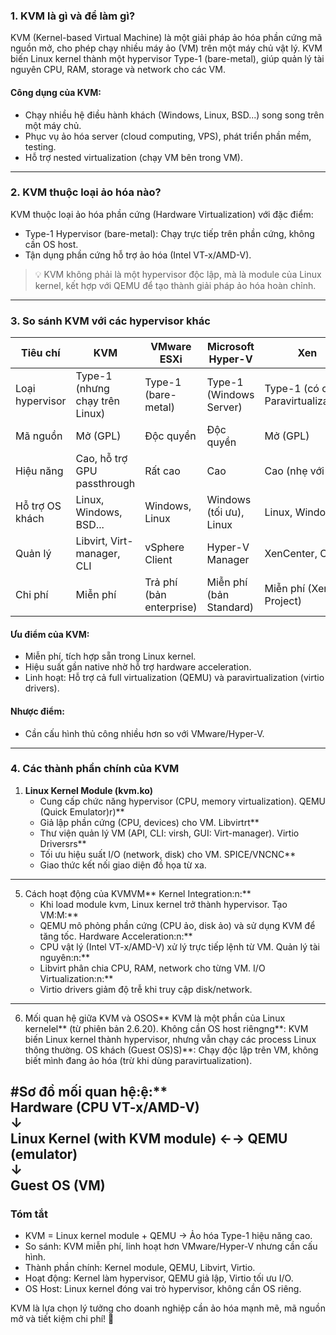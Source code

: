 ### 1. KVM là gì và để làm gì?  
KVM (Kernel-based Virtual Machine) là một giải pháp ảo hóa phần cứng mã nguồn mở, cho phép chạy nhiều máy ảo (VM) trên một máy chủ vật lý. KVM biến Linux kernel thành một hypervisor Type-1 (bare-metal), giúp quản lý tài nguyên CPU, RAM, storage và network cho các VM.  

#### Công dụng của KVM:  
- Chạy nhiều hệ điều hành khách (Windows, Linux, BSD...) song song trên một máy chủ.  
- Phục vụ ảo hóa server (cloud computing, VPS), phát triển phần mềm, testing.  
- Hỗ trợ nested virtualization (chạy VM bên trong VM).  

---

### 2. KVM thuộc loại ảo hóa nào?  
KVM thuộc loại ảo hóa phần cứng (Hardware Virtualization) với đặc điểm:  
- Type-1 Hypervisor (bare-metal): Chạy trực tiếp trên phần cứng, không cần OS host.  
- Tận dụng phần cứng hỗ trợ ảo hóa (Intel VT-x/AMD-V).  

> 💡 KVM không phải là một hypervisor độc lập, mà là module của Linux kernel, kết hợp với QEMU để tạo thành giải pháp ảo hóa hoàn chỉnh.  

---

### 3. So sánh KVM với các hypervisor khác  

| Tiêu chí       | KVM                          | VMware ESXi               | Microsoft Hyper-V       | Xen                     |
|--------------------|----------------------------------|-------------------------------|----------------------------|-----------------------------|
| Loại hypervisor | Type-1 (nhưng chạy trên Linux)  | Type-1 (bare-metal)           | Type-1 (Windows Server)    | Type-1 (có cả Paravirtualization) |
| Mã nguồn       | Mở (GPL)                        | Độc quyền                    | Độc quyền                 | Mở (GPL)                   |
| Hiệu năng      | Cao, hỗ trợ GPU passthrough      | Rất cao                      | Cao                       | Cao (nhẹ với PV)            |
| Hỗ trợ OS khách| Linux, Windows, BSD...          | Windows, Linux               | Windows (tối ưu), Linux   | Linux, Windows             |
| Quản lý        | Libvirt, Virt-manager, CLI      | vSphere Client               | Hyper-V Manager           | XenCenter, CLI             |
| Chi phí        | Miễn phí                        | Trả phí (bản enterprise)     | Miễn phí (bản Standard)   | Miễn phí (Xen Project)     |

#### Ưu điểm của KVM:  
- Miễn phí, tích hợp sẵn trong Linux kernel.  
- Hiệu suất gần native nhờ hỗ trợ hardware acceleration.  
- Linh hoạt: Hỗ trợ cả full virtualization (QEMU) và paravirtualization (virtio drivers).  

#### Nhược điểm:  
- Cần cấu hình thủ công nhiều hơn so với VMware/Hyper-V.  

---

### 4. Các thành phần chính của KVM  
1. **Linux Kernel Module (kvm.ko)**  
   - Cung cấp chức năng hypervisor (CPU, memory virtualization).  QEMU (Quick Emulator)r)**  
   - Giả lập phần cứng (CPU, devices) cho VM.  Libvirtrt**  
   - Thư viện quản lý VM (API, CLI: virsh, GUI: Virt-manager).  Virtio Driversrs**  
   - Tối ưu hiệu suất I/O (network, disk) cho VM.  SPICE/VNCNC**  
   - Giao thức kết nối giao diện đồ họa từ xa.  

---

5. Cách hoạt động của KVMVM**  Kernel Integration:n:**  
   - Khi load module kvm, Linux kernel trở thành hypervisor.  Tạo VM:M:**  
   - QEMU mô phỏng phần cứng (CPU ảo, disk ảo) và sử dụng KVM để tăng tốc.  Hardware Acceleration:n:**  
   - CPU vật lý (Intel VT-x/AMD-V) xử lý trực tiếp lệnh từ VM.  Quản lý tài nguyên:n:**  
   - Libvirt phân chia CPU, RAM, network cho từng VM.  I/O Virtualization:n:**  
   - Virtio drivers giảm độ trễ khi truy cập disk/network.  

---

6. Mối quan hệ giữa KVM và OSOS** KVM là một phần của Linux kernelel** (từ phiên bản 2.6.20). Không cần OS host riêngng**: KVM biến Linux kernel thành hypervisor, nhưng vẫn chạy các process Linux thông thường. OS khách (Guest OS)S)**: Chạy độc lập trên VM, không biết mình đang ảo hóa (trừ khi dùng paravirtualization).  

#Sơ đồ mối quan hệ:ệ:**  
Hardware (CPU VT-x/AMD-V)  
↓  
Linux Kernel (with KVM module) ←→ QEMU (emulator)  
↓  
Guest OS (VM)  
---

### Tóm tắt  
- KVM = Linux kernel module + QEMU → Ảo hóa Type-1 hiệu năng cao.  
- So sánh: KVM miễn phí, linh hoạt hơn VMware/Hyper-V nhưng cần cấu hình.  
- Thành phần chính: Kernel module, QEMU, Libvirt, Virtio.  
- Hoạt động: Kernel làm hypervisor, QEMU giả lập, Virtio tối ưu I/O.  
- OS Host: Linux kernel đóng vai trò hypervisor, không cần OS riêng.  

KVM là lựa chọn lý tưởng cho doanh nghiệp cần ảo hóa mạnh mẽ, mã nguồn mở và tiết kiệm chi phí! 🚀